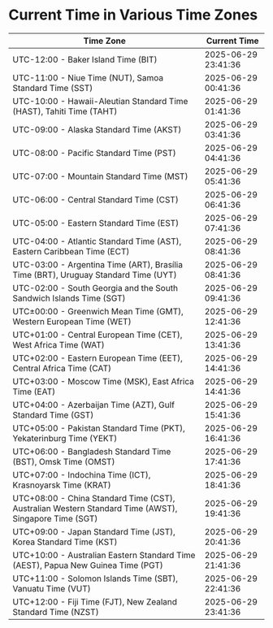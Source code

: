 # Current Time in Various Time Zones

| Time Zone | Current Time |
|-----------|--------------|
| UTC-12:00 - Baker Island Time (BIT) | 2025-06-29 23:41:36 |
| UTC-11:00 - Niue Time (NUT), Samoa Standard Time (SST) | 2025-06-29 00:41:36 |
| UTC-10:00 - Hawaii-Aleutian Standard Time (HAST), Tahiti Time (TAHT) | 2025-06-29 01:41:36 |
| UTC-09:00 - Alaska Standard Time (AKST) | 2025-06-29 03:41:36 |
| UTC-08:00 - Pacific Standard Time (PST) | 2025-06-29 04:41:36 |
| UTC-07:00 - Mountain Standard Time (MST) | 2025-06-29 05:41:36 |
| UTC-06:00 - Central Standard Time (CST) | 2025-06-29 06:41:36 |
| UTC-05:00 - Eastern Standard Time (EST) | 2025-06-29 07:41:36 |
| UTC-04:00 - Atlantic Standard Time (AST), Eastern Caribbean Time (ECT) | 2025-06-29 08:41:36 |
| UTC-03:00 - Argentina Time (ART), Brasília Time (BRT), Uruguay Standard Time (UYT) | 2025-06-29 08:41:36 |
| UTC-02:00 - South Georgia and the South Sandwich Islands Time (SGT) | 2025-06-29 09:41:36 |
| UTC±00:00 - Greenwich Mean Time (GMT), Western European Time (WET) | 2025-06-29 12:41:36 |
| UTC+01:00 - Central European Time (CET), West Africa Time (WAT) | 2025-06-29 13:41:36 |
| UTC+02:00 - Eastern European Time (EET), Central Africa Time (CAT) | 2025-06-29 14:41:36 |
| UTC+03:00 - Moscow Time (MSK), East Africa Time (EAT) | 2025-06-29 14:41:36 |
| UTC+04:00 - Azerbaijan Time (AZT), Gulf Standard Time (GST) | 2025-06-29 15:41:36 |
| UTC+05:00 - Pakistan Standard Time (PKT), Yekaterinburg Time (YEKT) | 2025-06-29 16:41:36 |
| UTC+06:00 - Bangladesh Standard Time (BST), Omsk Time (OMST) | 2025-06-29 17:41:36 |
| UTC+07:00 - Indochina Time (ICT), Krasnoyarsk Time (KRAT) | 2025-06-29 18:41:36 |
| UTC+08:00 - China Standard Time (CST), Australian Western Standard Time (AWST), Singapore Time (SGT) | 2025-06-29 19:41:36 |
| UTC+09:00 - Japan Standard Time (JST), Korea Standard Time (KST) | 2025-06-29 20:41:36 |
| UTC+10:00 - Australian Eastern Standard Time (AEST), Papua New Guinea Time (PGT) | 2025-06-29 21:41:36 |
| UTC+11:00 - Solomon Islands Time (SBT), Vanuatu Time (VUT) | 2025-06-29 22:41:36 |
| UTC+12:00 - Fiji Time (FJT), New Zealand Standard Time (NZST) | 2025-06-29 23:41:36 |
